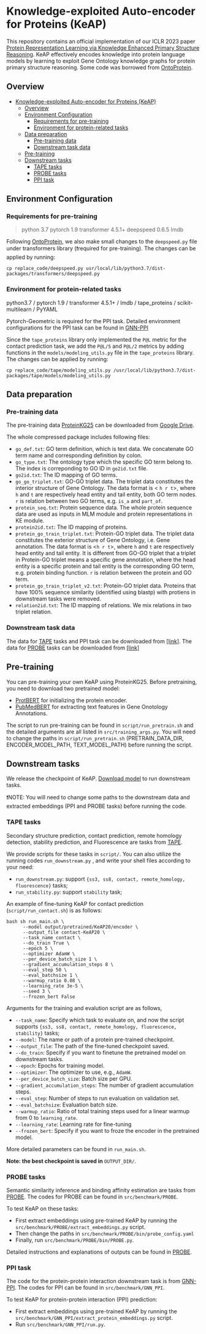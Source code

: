# Knowledge-exploited Auto-encoder for Proteins (KeAP)

This repository contains an official implementation of our ICLR 2023 paper [Protein Representation Learning via Knowledge Enhanced Primary Structure Reasoning](https://openreview.net/forum?id=VbCMhg7MRmj). KeAP effectively encodes knowledge into protein language models by learning to exploit Gene Ontology knowledge graphs for protein primary structure reasoning. Some code was borrowed from [OntoProtein](https://github.com/zjunlp/OntoProtein).

## Overview

- [Knowledge-exploited Auto-encoder for Proteins (KeAP)](#knowledge-exploited-auto-encoder-for-proteins-keap)
  - [Overview](#overview)
  - [Environment Configuration](#environment-configuration)
    - [Requirements for pre-training](#requirements-for-pre-training)
    - [Environment for protein-related tasks](#environment-for-protein-related-tasks)
  - [Data preparation](#data-preparation)
    - [Pre-training data](#pre-training-data)
    - [Downstream task data](#downstream-task-data)
  - [Pre-training](#pre-training)
  - [Downstream tasks](#downstream-tasks)
    - [TAPE tasks](#tape-tasks)
    - [PROBE tasks](#probe-tasks)
    - [PPI task](#ppi-task)

## Environment Configuration
<span id="config"></span>
### Requirements for pre-training
<span id="environment-for-pre-training"></span>
> python 3.7
> pytorch 1.9
> transformer 4.5.1+
> deepspeed 0.6.5
> lmdb

Following [OntoProtein](https://github.com/zjunlp/OntoProtein), we also make small changes to the `deepspeed.py` file under transformers library (❗required for pre-training).
The changes can be applied by running:
```shell
cp replace_code/deepspeed.py usr/local/lib/python3.7/dist-packages/transformers/deepspeed.py
```

### Environment for protein-related tasks
<span id="environment-for-protein-related-tasks"></span>
python3.7 / pytorch 1.9 / transformer 4.5.1+ / lmdb / tape_proteins / scikit-multilearn / PyYAML

Pytorch-Geometric is required for the PPI task. Detailed environment configurations for the PPI task can be found in [GNN-PPI](https://github.com/lvguofeng/GNN_PPI)

Since the `tape_proteins` library only implemented the `P@L` metric for the contact prediction task, we add the `P@L/5` and `P@L/2` metrics by adding functions in the `models/modeling_utils.py` file in the `tape_proteins` library.
The changes can be applied by running:
```shell
cp replace_code/tape/modeling_utils.py /usr/local/lib/python3.7/dist-packages/tape/models/modeling_utils.py
```

## Data preparation
<span id="data-preparation"></span>

### Pre-training data
<span id="pre-training-data"></span>

The pre-training data [ProteinKG25](https://zjunlp.github.io/project/ProteinKG25/) can be downloaded from [Google Drive](https://drive.google.com/file/d/1iTC2-zbvYZCDhWM_wxRufCvV6vvPk8HR/view).

The whole compressed package includes following files:

- `go_def.txt`: GO term definition, which is text data. We concatenate GO term name and corresponding definition by colon.
- `go_type.txt`: The ontology type which the specific GO term belong to. The index is correponding to GO ID in `go2id.txt` file.
- `go2id.txt`: The ID mapping of GO terms.
- `go_go_triplet.txt`: GO-GO triplet data. The triplet data constitutes the interior structure of Gene Ontology. The data format is < `h r t`>, where `h` and `t` are respectively head entity and tail entity, both GO term nodes. `r` is relation between two GO terms, e.g. `is_a` and `part_of`.
- `protein_seq.txt`: Protein sequence data. The whole protein sequence data are used as inputs in MLM module and protein representations in KE module.
- `protein2id.txt`: The ID mapping of proteins.
- `protein_go_train_triplet.txt`: Protein-GO triplet data. The triplet data constitutes the exterior structure of Gene Ontology, i.e. Gene annotation. The data format is <`h r t`>, where `h` and `t` are respectively head entity and tail entity. It is different from GO-GO triplet that a triplet in Protein-GO triplet means a specific gene annotation, where the head entity is a specific protein and tail entity is the corresponding GO term, e.g. protein binding function. `r` is relation between the protein and GO term.
- `protein_go_train_triplet_v2.txt`: Protein-GO triplet data. Proteins that have 100% sequence similarity (identified using blastp) with protiens in downstream tasks were removed.
- `relation2id.txt`:  The ID mapping of relations. We mix relations in two triplet relation.


### Downstream task data
<span id="downstream-task-data"></span>
The data for [TAPE](https://github.com/songlab-cal/tape) tasks and PPI task can be downloaded from [[link]](https://drive.google.com/file/d/1snEAixeRokQW0wrJxLWtNA7m8VrzXN5A/view?usp=sharing).
The data for [PROBE](https://github.com/kansil/PROBE) tasks can be downloaded from [[link]](https://drive.google.com/file/d/1Sy0ldh_0fhAPatffTYJ7CENp3pbZHfyu/view?usp=sharing)

## Pre-training
<span id="protein-pre-training-model"></span>
You can pre-training your own KeAP using ProteinKG25. Before pretraining, you need to download two pretrained model: 
- [ProtBERT](https://huggingface.co/Rostlab/prot_bert) for initializing the protein encoder. 
- [PubMedBERT](https://huggingface.co/microsoft/BiomedNLP-PubMedBERT-base-uncased-abstract-fulltext) for extracting text features in Gene Onotology Annotations. 

The script to run pre-training can be found in `script/run_pretrain.sh` and the detailed arguments are all listed in `src/training_args.py`. You will need to change the paths in `script/run_pretrain.sh` (PRETRAIN_DATA_DIR, ENCODER_MODEL_PATH, TEXT_MODEL_PATH) before running the script.

## Downstream tasks
<span id="downsteam-tasks"></span>

We release the checkpoint of KeAP. [Download model](https://drive.google.com/file/d/1CZFV8DA4l9F74ias1fR8mHdf1grrjsNq/view?usp=sharing) to run downstream tasks.

❗NOTE: You will need to change some paths to the downstream data and extracted embeddings (PPI and PROBE tasks) before running the code.

### TAPE tasks
<span id="tape-tasks"></span>
Secondary structure prediction, contact prediction, remote homology detection, stability prediction, and Fluorescence are tasks from [TAPE](https://github.com/songlab-cal/tape).

We provide scripts for these tasks in `script/`. You can also utilize the running codes `run_downstream.py` , and write your shell files according to your need:

- `run_downstream.py`: support `{ss3, ss8, contact, remote_homology, fluorescence}` tasks;
- `run_stability.py`: support `stability` task;


An example of fine-tuning KeAP for contact prediction (`script/run_contact.sh`) is as follows:

```shell
bash sh run_main.sh \
      --model output/pretrained/KeAP20/encoder \
      --output_file contact-KeAP20 \
      --task_name contact \
      --do_train True \
      --epoch 5 \
      --optimizer AdamW \
      --per_device_batch_size 1 \
      --gradient_accumulation_steps 8 \
      --eval_step 50 \
      --eval_batchsize 1 \
      --warmup_ratio 0.08 \
      --learning_rate 3e-5 \
      --seed 3 \
      --frozen_bert False
```

Arguments for the training and evalution script are as follows,

- `--task_name`: Specify which task to evaluate on, and now the script supports `{ss3, ss8, contact, remote_homology, fluorescence, stability}` tasks;
- `--model`: The name or path of a protein pre-trained checkpoint.
- `--output_file`: The path of the fine-tuned checkpoint saved.
- `--do_train`: Specify if you want to finetune the pretrained model on downstream tasks.
- `--epoch`: Epochs for training model.
- `--optimizer`: The optimizer to use, e.g., `AdamW`.
- `--per_device_batch_size`: Batch size per GPU.
- `--gradient_accumulation_steps`: The number of gradient accumulation steps.
- `--eval_step`: Number of steps to run evaluation on validation set.
- `--eval_batchsize`: Evaluation batch size.
- `--warmup_ratio`: Ratio of total training steps used for a linear warmup from 0 to `learning_rate`.
- `--learning_rate`: Learning rate for fine-tuning
- `--frozen_bert`: Specify if you want to froze the encoder in the pretrained model.

More detailed parameters can be found in `run_main.sh`.

**Note: the best checkpoint is saved in** `OUTPUT_DIR/`.

### PROBE tasks
<span id="PROBE-tasks"></span>
Semantic similarity inference and binding affinity estimation are tasks from [PROBE](https://github.com/kansil/PROBE). The codes for PROBE can be found in `src/benchmark/PROBE`.

To test KeAP on these tasks:
- First extract embeddings using pre-trained KeAP by running the `src/benchmark/PROBE/extract_embeddings.py` script. 
- Then change the paths in `src/benchmark/PROBE/bin/probe_config.yaml` 
- Finally, run `src/benchmark/PROBE/bin/PROBE.py`. 

Detailed instructions and explanations of outputs can be found in [PROBE](https://github.com/kansil/PROBE).

### PPI task
<span id="PPI-tasks"></span>
The code for the protein-protein interaction downstream task is from [GNN-PPI](https://github.com/lvguofeng/GNN_PPI). The codes for PPI can be found in `src/benchmark/GNN_PPI`.

To test KeAP for protein-protein interaction (PPI) prediction:
- First extract embeddings using pre-trained KeAP by running the `src/benchmark/GNN_PPI/extract_protein_embeddings.py` script.
- Run `src/benchmark/GNN_PPI/run.py`.
